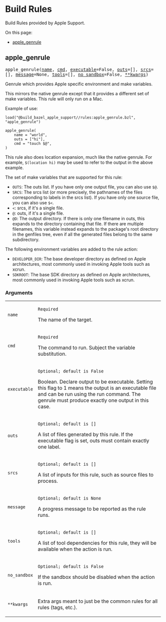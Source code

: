 # Build Rules


Build Rules provided by Apple Support.

On this page:

  * [apple_genrule](#apple_genrule)

<a name="apple_genrule"></a>
## apple_genrule

<pre style="white-space: pre-wrap">
apple_genrule(<a href="#apple_genrule.name">name</a>, <a href="#apple_genrule.cmd">cmd</a>, <a href="#apple_genrule.executable">executable</a>=False, <a href="#apple_genrule.outs">outs</a>=[], <a href="#apple_genrule.srcs">srcs</a>=[], <a href="#apple_genrule.message">message</a>=None, <a href="#apple_genrule.tools">tools</a>=[], <a href="#apple_genrule.no_sandbox">no_sandbox</a>=False, <a href="#apple_genrule.**kwargs">**kwargs</a>)
</pre>

Genrule which provides Apple specific environment and make variables.

This mirrors the native genrule except that it provides a different set of
make variables. This rule will only run on a Mac.

Example of use:

```
load("@build_bazel_apple_support//rules:apple_genrule.bzl", "apple_genrule")

apple_genrule(
    name = "world",
    outs = ["hi"],
    cmd = "touch $@",
)
```

This rule also does location expansion, much like the native genrule.
For example, `$(location hi)` may be used to refer to the output in the
above example.

The set of make variables that are supported for this rule:

* `OUTS`: The outs list. If you have only one output file, you can also use
          `$@`.
* `SRCS`: The srcs list (or more precisely, the pathnames of the files
          corresponding to labels in the srcs list). If you have only one
          source file, you can also use `$<`.
* `<`: srcs, if it's a single file.
* `@`: outs, if it's a single file.
* `@D`: The output directory. If there is only one filename in outs, this
        expands to the directory containing that file. If there are
        multiple filenames, this variable instead expands to the package's
        root directory in the genfiles tree, even if all the generated
        files belong to the same subdirectory.

The following environment variables are added to the rule action:

* `DEVELOPER_DIR`: The base developer directory as defined on Apple
                   architectures, most commonly used in invoking Apple
                   tools such as xcrun.
* `SDKROOT`: The base SDK directory as defined on Apple architectures, most
             commonly used in invoking Apple tools such as xcrun.

<a name="apple_genrule.arguments"></a>
### Arguments

<table class="params-table">
  <colgroup>
    <col class="col-param" />
    <col class="col-description" />
  </colgroup>
  <tbody>
    <tr id="apple_genrule.name">
      <td><code>name</code></td>
      <td><p><code>Required</code></p><p>The name of the target.</p></td>
    </tr>
    <tr id="apple_genrule.cmd">
      <td><code>cmd</code></td>
      <td><p><code>Required</code></p><p>The command to run. Subject the variable substitution.</p></td>
    </tr>
    <tr id="apple_genrule.executable">
      <td><code>executable</code></td>
      <td><p><code>Optional; default is False</code></p><p>Boolean. Declare output to be executable. Setting this flag to
1 means the output is an executable file and can be run using the run
command. The genrule must produce exactly one output in this case.</p></td>
    </tr>
    <tr id="apple_genrule.outs">
      <td><code>outs</code></td>
      <td><p><code>Optional; default is []</code></p><p>A list of files generated by this rule. If the executable flag is
set, outs must contain exactly one label.</p></td>
    </tr>
    <tr id="apple_genrule.srcs">
      <td><code>srcs</code></td>
      <td><p><code>Optional; default is []</code></p><p>A list of inputs for this rule, such as source files to process.</p></td>
    </tr>
    <tr id="apple_genrule.message">
      <td><code>message</code></td>
      <td><p><code>Optional; default is None</code></p><p>A progress message to be reported as the rule runs.</p></td>
    </tr>
    <tr id="apple_genrule.tools">
      <td><code>tools</code></td>
      <td><p><code>Optional; default is []</code></p><p>A list of tool dependencies for this rule, they will be available
when the action is run.</p></td>
    </tr>
    <tr id="apple_genrule.no_sandbox">
      <td><code>no_sandbox</code></td>
      <td><p><code>Optional; default is False</code></p><p>If the sandbox should be disabled when the action is run.</p></td>
    </tr>
    <tr id="apple_genrule.**kwargs">
      <td><code>**kwargs</code></td>
      <td><p>Extra args meant to just be the common rules for all rules
(tags, etc.).</p></td>
    </tr>
  </tbody>
</table>

